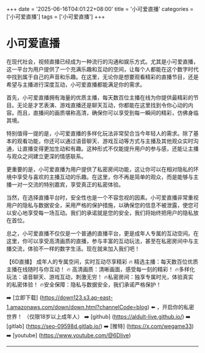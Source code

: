 +++
date = '2025-06-16T04:01:22+08:00'
title = '小可爱直播'
categories = ['小可爱直播']
tags = ['小可爱直播']
+++

# 小可爱直播

在现代社会，视频直播已经成为一种流行的沟通和娱乐方式。尤其是小可爱直播，这一平台为用户提供了一个充满乐趣和互动的空间，让每个人都能在这个数字时代中找到属于自己的声音和乐趣。在这里，无论你是想要观看精彩的直播节目，还是希望与主播进行深度互动，小可爱直播都能满足你的需求。

首先，小可爱直播拥有海量的优质主播，每天数百位主播在线为你提供最精彩的节目。无论是才艺表演、游戏直播还是聊天互动，你都能在这里找到令你心动的内容。而且，直播间的画质堪称高清，确保你可以享受到每一瞬间的精彩，仿佛身临其境。

特别值得一提的是，小可爱直播的多样化玩法非常契合当今年轻人的需求。除了基本的观看功能，你还可以通过语音聊天、游戏互动等方式与主播及其他观众实时沟通，让直播变得更加生动和有趣。这种形式不仅能提升用户的参与感，还能让主播与观众之间建立更深的情感联系。

更重要的是，小可爱直播为用户提供了私密房间功能，这让你可以在相对隐私的环境中享受与喜欢的主播互动的乐趣。在这里，你不再是简单的观众，而是能够与主播一对一交流的特别嘉宾，享受真正的私密体验。

当然，在选择直播平台时，安全性也是一个不容忽视的因素。小可爱直播非常重视用户的隐私与数据安全，采用严格的保护措施，以确保您的信息不被泄露，使您可以安心地享受每一场互动。我们的承诺就是您的安全，我们将始终把用户的隐私放在首位。

总之，小可爱直播不仅仅是一个普通的直播平台，更是成年人专属的互动空间。在这里，你可以享受高清画质的直播，参与丰富的互动玩法，甚至在私密房间中与主播交流，体验不一样的数字生活。现在就来加入我们吧！

【6D直播】
成年人的专属空间，实时互动尽享精彩
🔥 精选主播：每天数百位优质主播在线随时与你互动！
🔥 高清画质：清晰画面，感受每一刻的精彩！
🔥多样化玩法：语音聊天、游戏互动，刺激无穷！
🔥私密房间：独享专属时光，体验真实的私密体验！
🔥安全保障：隐私与数据安全，我们承诺严格保护！

➡️ [立即下载] (https://down123.s3.ap-east-1.amazonaws.com/down/down.html?channelCode=blog) ⬅️ ，开启你的私密世界！
（仅限18岁以上成年人）
➡️ [github] (https://aldult-live.github.io/)
➡️ [gitlab] (https://seo-09598d.gitlab.io/)
➡️ [推特] (https://x.com/wegame33)
➡️ [youtube] (https://www.youtube.com/@6Dlive)

---
